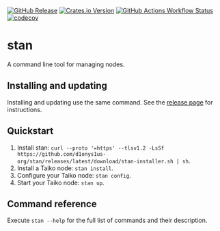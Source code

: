 [![GitHub Release](https://img.shields.io/github/v/release/d1onys1us-org/stan?logo=github)](https://github.com/d1onys1us-org/stan/releases)
[![Crates.io Version](https://img.shields.io/crates/v/stan?logo=rust)](https://crates.io/crates/stan)
[![GitHub Actions Workflow Status](https://img.shields.io/github/actions/workflow/status/d1onys1us-org/stan/ci.yml?branch=main&logo=GitHub%20Actions&label=ci)](https://github.com/d1onys1us-org/stan/actions/workflows/ci.yml?query=branch:main)
[![codecov](https://codecov.io/gh/d1onys1us-org/stan/graph/badge.svg?token=TJAUBD8RPT)](https://codecov.io/gh/d1onys1us-org/stan)

# stan

A command line tool for managing nodes.

## Installing and updating

Installing and updating use the same command. See the [release page](https://github.com/d1onys1us-org/stan/releases) for instructions.

## Quickstart

1. Install stan: `curl --proto '=https' --tlsv1.2 -LsSf https://github.com/d1onys1us-org/stan/releases/latest/download/stan-installer.sh | sh`.
2. Install a Taiko node: `stan install`.
3. Configure your Taiko node: `stan config`.
4. Start your Taiko node: `stan up`.

## Command reference

Execute `stan --help` for the full list of commands and their description.
